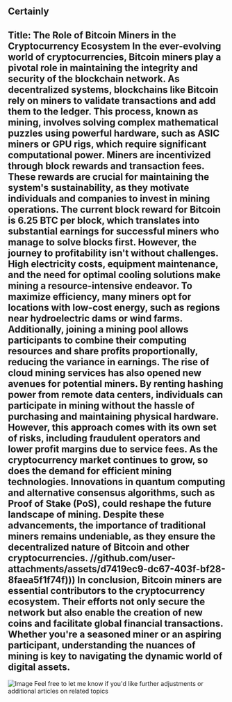 Certainly
---
**Title: The Role of Bitcoin Miners in the Cryptocurrency Ecosystem**
In the ever-evolving world of cryptocurrencies, **Bitcoin miners** play a pivotal role in maintaining the integrity and security of the blockchain network. As decentralized systems, blockchains like Bitcoin rely on miners to validate transactions and add them to the ledger. This process, known as mining, involves solving complex mathematical puzzles using powerful hardware, such as **ASIC miners** or **GPU rigs**, which require significant computational power.
Miners are incentivized through **block rewards** and transaction fees. These rewards are crucial for maintaining the system's sustainability, as they motivate individuals and companies to invest in mining operations. The current block reward for Bitcoin is 6.25 BTC per block, which translates into substantial earnings for successful miners who manage to solve blocks first.
However, the journey to profitability isn't without challenges. High electricity costs, equipment maintenance, and the need for optimal cooling solutions make mining a resource-intensive endeavor. To maximize efficiency, many miners opt for locations with low-cost energy, such as regions near hydroelectric dams or wind farms. Additionally, joining a **mining pool** allows participants to combine their computing resources and share profits proportionally, reducing the variance in earnings.
The rise of cloud mining services has also opened new avenues for potential miners. By renting hashing power from remote data centers, individuals can participate in mining without the hassle of purchasing and maintaining physical hardware. However, this approach comes with its own set of risks, including fraudulent operators and lower profit margins due to service fees.
As the cryptocurrency market continues to grow, so does the demand for efficient mining technologies. Innovations in **quantum computing** and alternative consensus algorithms, such as **Proof of Stake (PoS)**, could reshape the future landscape of mining. Despite these advancements, the importance of traditional miners remains undeniable, as they ensure the decentralized nature of Bitcoin and other cryptocurrencies.
 //github.com/user-attachments/assets/d7419ec9-dc67-403f-bf28-8faea5f1f74f)))
In conclusion, **Bitcoin miners** are essential contributors to the cryptocurrency ecosystem. Their efforts not only secure the network but also enable the creation of new coins and facilitate global financial transactions. Whether you're a seasoned miner or an aspiring participant, understanding the nuances of mining is key to navigating the dynamic world of digital assets.
--- 

![Image](https://github.com/user-attachments/assets/d7419ec9-dc67-403f-bf28-8faea5f1f74f)
Feel free to let me know if you'd like further adjustments or additional articles on related topics
